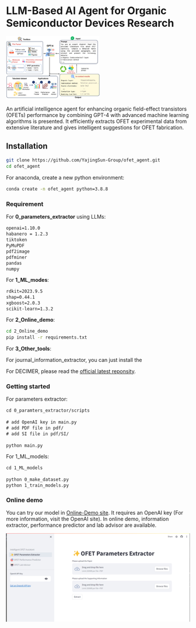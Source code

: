 # LLM-Based AI Agent for Organic Semiconductor Devices Research

<img src="\Fig1.jpg" alt="Fig1" style="zoom: 25%;" />

An artificial intelligence agent for enhancing organic field-effect transistors (OFETs) performance by combining GPT-4 with advanced machine learning algorithms is presented. It efficiently extracts OFET experimental data from extensive literature and gives intelligent suggestions for OFET fabrication. 

## Installation

```sh
git clone https://github.com/YajingSun-Group/ofet_agent.git
cd ofet_agent
```

For anaconda, create a new python environment:

```sh
conda create -n ofet_agent python=3.8.8
```

### Requirement

For **0_parameters_extractor** using LLMs:

```
openai=1.10.0
habanero = 1.2.3
tiktoken  
PyMuPDF
pdf2image
pdfminer
pandas
numpy
```

For **1_ML_modes**:

```
rdkit=2023.9.5
shap=0.44.1
xgboost=2.0.3
scikit-learn=1.3.2
```

For **2_Online_demo**:

```sh
cd 2_Online_demo
pip install -r requirements.txt
```

For **3_Other_tools**:

For journal_information_extractor, you can just install the 

For DECIMER, please read the [official latest reponsity](https://github.com/Kohulan/DECIMER-Image-Segmentation).

### Getting started

For parameters extractor:

```
cd 0_paramters_extractor/scripts

# add OpenAI key in main.py
# add PDF file in pdf/
# add SI file in pdf/SI/

python main.py
```

For 1_ML_models:

```
cd 1_ML_models

python 0_make_dataset.py
python 1_train_models.py
```

### Online demo

You can try our model in [Online-Demo site](https://ofet-v1.streamlit.app/). It requires an OpenAI key (For more information, visit the OpenAI site). In online demo, information extractor, performance predictor and lab advisor are available.

![demo](\demo.jpg)



